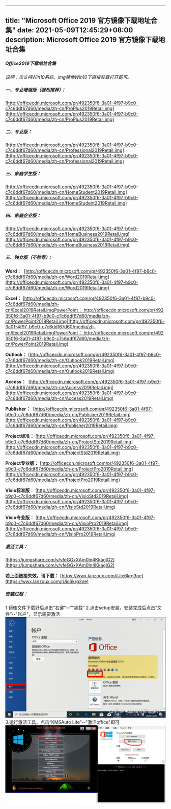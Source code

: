 
---
title: "Microsoft Office 2019 官方镜像下载地址合集"
date: 2021-05-09T12:45:29+08:00
description: Microsoft Office 2019 官方镜像下载地址合集
---

#####  Office2019下载地址合集
*说明：仅支持Win10系统，img镜像Win10下直接装载打开即可。*

##### 一、专业增强版（强烈推荐）：
[http://officecdn.microsoft.com/pr/492350f6-3a01-4f97-b9c0-c7c6ddf67d60/media/zh-cn/ProPlus2019Retail.img](http://officecdn.microsoft.com/pr/492350f6-3a01-4f97-b9c0-c7c6ddf67d60/media/zh-cn/ProPlus2019Retail.img)

##### 二、专业版：
[http://officecdn.microsoft.com/pr/492350f6-3a01-4f97-b9c0-c7c6ddf67d60/media/zh-cn/Professional2019Retail.img](http://officecdn.microsoft.com/pr/492350f6-3a01-4f97-b9c0-c7c6ddf67d60/media/zh-cn/Professional2019Retail.img)

##### 三、家庭学生版：
[http://officecdn.microsoft.com/pr/492350f6-3a01-4f97-b9c0-c7c6ddf67d60/media/zh-cn/HomeStudent2019Retail.img](http://officecdn.microsoft.com/pr/492350f6-3a01-4f97-b9c0-c7c6ddf67d60/media/zh-cn/HomeStudent2019Retail.img)

##### 四、家庭企业版：
[http://officecdn.microsoft.com/pr/492350f6-3a01-4f97-b9c0-c7c6ddf67d60/media/zh-cn/HomeBusiness2019Retail.img](http://officecdn.microsoft.com/pr/492350f6-3a01-4f97-b9c0-c7c6ddf67d60/media/zh-cn/HomeBusiness2019Retail.img)

##### 五、独立版（不推荐）：
**Word**： 
[http://officecdn.microsoft.com/pr/492350f6-3a01-4f97-b9c0-c7c6ddf67d60/media/zh-cn/Word2019Retail.img](http://officecdn.microsoft.com/pr/492350f6-3a01-4f97-b9c0-c7c6ddf67d60/media/zh-cn/Word2019Retail.img)

**Excel：**
[http://officecdn.microsoft.com/pr/492350f6-3a01-4f97-b9c0-c7c6ddf67d60/media/zh-cn/Excel2019Retail.imgPowerPoint： http://officecdn.microsoft.com/pr/492350f6-3a01-4f97-b9c0-c7c6ddf67d60/media/zh-cn/PowerPoint2019Retail.img](http://officecdn.microsoft.com/pr/492350f6-3a01-4f97-b9c0-c7c6ddf67d60/media/zh-cn/Excel2019Retail.imgPowerPoint： http://officecdn.microsoft.com/pr/492350f6-3a01-4f97-b9c0-c7c6ddf67d60/media/zh-cn/PowerPoint2019Retail.img)

**Outlook：**
[http://officecdn.microsoft.com/pr/492350f6-3a01-4f97-b9c0-c7c6ddf67d60/media/zh-cn/Outlook2019Retail.img](http://officecdn.microsoft.com/pr/492350f6-3a01-4f97-b9c0-c7c6ddf67d60/media/zh-cn/Outlook2019Retail.img)

**Access：** 
[http://officecdn.microsoft.com/pr/492350f6-3a01-4f97-b9c0-c7c6ddf67d60/media/zh-cn/Access2019Retail.img](http://officecdn.microsoft.com/pr/492350f6-3a01-4f97-b9c0-c7c6ddf67d60/media/zh-cn/Access2019Retail.img)

**Publisher：** 
[http://officecdn.microsoft.com/pr/492350f6-3a01-4f97-b9c0-c7c6ddf67d60/media/zh-cn/Publisher2019Retail.img](http://officecdn.microsoft.com/pr/492350f6-3a01-4f97-b9c0-c7c6ddf67d60/media/zh-cn/Publisher2019Retail.img)

**Project标准：**
[http://officecdn.microsoft.com/pr/492350f6-3a01-4f97-b9c0-c7c6ddf67d60/media/zh-cn/ProjectStd2019Retail.img](http://officecdn.microsoft.com/pr/492350f6-3a01-4f97-b9c0-c7c6ddf67d60/media/zh-cn/ProjectStd2019Retail.img)

**Project专业版：**
[http://officecdn.microsoft.com/pr/492350f6-3a01-4f97-b9c0-c7c6ddf67d60/media/zh-cn/ProjectPro2019Retail.img](http://officecdn.microsoft.com/pr/492350f6-3a01-4f97-b9c0-c7c6ddf67d60/media/zh-cn/ProjectPro2019Retail.img)

**Visio标准版**：
[http://officecdn.microsoft.com/pr/492350f6-3a01-4f97-b9c0-c7c6ddf67d60/media/zh-cn/VisioStd2019Retail.img](http://officecdn.microsoft.com/pr/492350f6-3a01-4f97-b9c0-c7c6ddf67d60/media/zh-cn/VisioStd2019Retail.img)

**Visio专业版：**
[http://officecdn.microsoft.com/pr/492350f6-3a01-4f97-b9c0-c7c6ddf67d60/media/zh-cn/VisioPro2019Retail.img](http://officecdn.microsoft.com/pr/492350f6-3a01-4f97-b9c0-c7c6ddf67d60/media/zh-cn/VisioPro2019Retail.img)

##### 激活工具：

[https://jumpshare.com/v/vfeGGxXAm0ln4KkaglG2](https://jumpshare.com/v/vfeGGxXAm0ln4KkaglG2)

**若上面链接失效，请下载：**
[https://wwx.lanzoux.com/iUic6krg3ne](https://wwx.lanzoux.com/iUic6krg3ne)

##### 安装过程：
1.镜像文件下载好后点击”右键“--”“装载”
2.点击setup安装，安装完成后点击“文件”--"账户"，显示需要激活
![](https://github.com/JeannieStudio/jeanniestudio.images/blob/master/img/office%E6%BF%80%E6%B4%BB2.jpg?raw=true)
3.运行激活工具，点击“KMSAuto Lite”--"激活office"即可
![](https://github.com/JeannieStudio/jeanniestudio.images/blob/master/img/office%E6%BF%80%E6%B4%BB11.jpg?raw=true)







